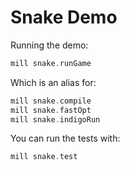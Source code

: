# Snake Demo

Running the demo:

```scala
mill snake.runGame
```

Which is an alias for:

```scala
mill snake.compile
mill snake.fastOpt
mill snake.indigoRun
```

You can run the tests with:

```scala
mill snake.test
```
